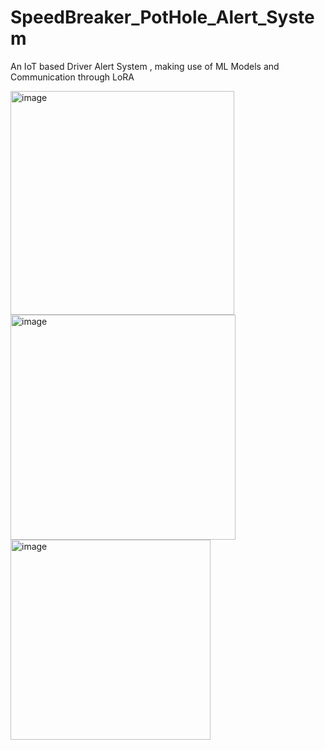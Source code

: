 # SpeedBreaker_PotHole_Alert_System
An IoT based Driver Alert System , making use of ML Models and Communication through LoRA

<img width="358" alt="image" src="https://github.com/mainak0907/SpeedBreaker_PotHole_Alert_System/assets/88925745/870667c9-a961-4b5b-ae36-e2c2656c202d">
<img width="360" alt="image" src="https://github.com/mainak0907/SpeedBreaker_PotHole_Alert_System/assets/88925745/1b46960f-add6-411d-a833-69e8d21c80f1">
<img width="320" alt="image" src="https://github.com/mainak0907/SpeedBreaker_PotHole_Alert_System/assets/88925745/1986ba39-6290-4eda-b4ec-9c78e1fab9d4">
